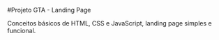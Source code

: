 #Projeto GTA - Landing Page

Conceitos básicos de HTML, CSS e JavaScript, landing page simples e funcional.
